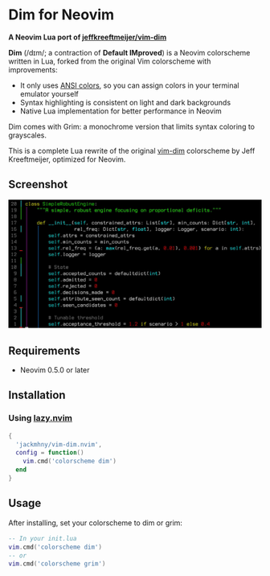 # Dim for Neovim

**A Neovim Lua port of [jeffkreeftmeijer/vim-dim](https://github.com/jeffkreeftmeijer/vim-dim)**

**Dim** (/dɪm/; a contraction of **Default IMproved**) is a Neovim colorscheme written in Lua, forked from the original Vim colorscheme with improvements:


* It only uses [ANSI colors], so you can assign colors in your terminal emulator yourself
* Syntax highlighting is consistent on light and dark backgrounds
* Native Lua implementation for better performance in Neovim

Dim comes with Grim: a monochrome version that limits syntax coloring to grayscales.

This is a complete Lua rewrite of the original [vim-dim](https://github.com/jeffkreeftmeijer/vim-dim) colorscheme by Jeff Kreeftmeijer, optimized for Neovim.

[ANSI colors]: https://en.wikipedia.org/wiki/ANSI_escape_code#Colors

## Screenshot

![screenshot.jpg](screenshot.jpg)

## Requirements

- Neovim 0.5.0 or later

## Installation

### Using [lazy.nvim](https://github.com/folke/lazy.nvim)

```lua
{
  'jackmhny/vim-dim.nvim',
  config = function()
    vim.cmd('colorscheme dim')
  end
}
```

##  Usage

After installing, set your colorscheme to dim or grim:

```lua
-- In your init.lua
vim.cmd('colorscheme dim')
-- or
vim.cmd('colorscheme grim')
```

